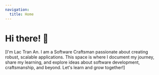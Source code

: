 ```yaml
---
navigation:
  title: Home
---
```


# Hi there! 👋

[I'm Lac Tran An. I am a Software Craftsman passionate about creating robust, scalable applications. This space is where I document my journey, share my learning, and explore ideas about software development, craftsmanship, and beyond. Let's learn and grow together!]

